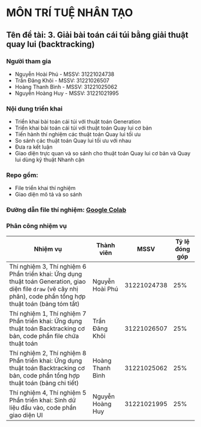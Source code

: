 # MÔN TRÍ TUỆ NHÂN TẠO
## Tên đề tài: 3. Giải bài toán cái túi bằng giải thuật quay lui (backtracking)

### Người tham gia

- Nguyễn Hoài Phú - MSSV: 31221024738
- Trần Đăng Khôi - MSSV: 31221026507
- Hoàng Thanh Bình - MSSV: 31221025062
- Nguyễn Hoàng Huy - MSSV: 31221021995

### Nội dung triển khai
- Triển khai bài toán cái túi với thuật toán Generation
- Triển khai bài toán cái túi với thuật toán Quay lui cơ bản
- Tiến hành thí nghiệm các thuật toán Quay lui tối ưu
- So sánh các thuật toán Quay lui tối ưu với nhau
- Đưa ra kết luận
- Giao diện trực quan và so sánh cho thuật toán Quay lui cơ bản và Quay lui dùng kỹ thuật Nhanh cận

### Repo gồm:
- File triển khai thí nghiệm
- Giao diện mô tả và so sánh

### Đường dẫn file thí nghiệm: [Google Colab](https://colab.research.google.com/drive/1yHH3qPYjNwcAkRbAVRFrEnaJx2gmXa0o?usp=sharing)

### Phân công nhiệm vụ

| Nhiệm vụ | Thành viên | MSSV | Tỷ lệ đóng góp |
|----------|------------|------|----------------|
| Thí nghiệm 3, Thí nghiệm 6  <br> Phần triển khai: Ứng dụng thuật toán Generation, giao diện file `draw` (vẽ cây nhị phân), code phần tổng hợp thuật toán (bảng tóm tắt) | Nguyễn Hoài Phú | 31221024738 | 25% |
| Thí nghiệm 1, Thí nghiệm 7  <br> Phần triển khai: Ứng dụng thuật toán Backtracking cơ bản, code phần file chứa thuật toán | Trần Đăng Khôi | 31221026507 | 25% |
| Thí nghiệm 2, Thí nghiệm 8  <br> Phần triển khai: Ứng dụng thuật toán Backtracking cơ bản, code phần tổng hợp thuật toán (bảng chi tiết) | Hoàng Thanh Bình | 31221025062 | 25% |
| Thí nghiệm 4, Thí nghiệm 5  <br> Phần triển khai: Sinh dữ liệu đầu vào, code phần giao diện UI | Nguyễn Hoàng Huy | 31221021995 | 25% |
